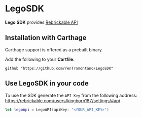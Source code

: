 # LegoSDK
**Lego SDK** provides [Rebrickable API](https://rebrickable.com/api/v3/docs/?key=5d31bd9f6fe3ad39cbcc573bd64bada1)

## Installation with Carthage
Carthage support is offered as a prebuilt binary.

Add the following to your **Cartfile**:

```
github "https://github.com/renTramontano/LegoSDK"
```

## Use LegoSDK in your code
To use the SDK generate the `API Key` from the following address: https://rebrickable.com/users/kingborn187/settings/#api
```swift
let legoApi = LegoAPI(apiKey: "<YOUR_API_KEY>")
```
